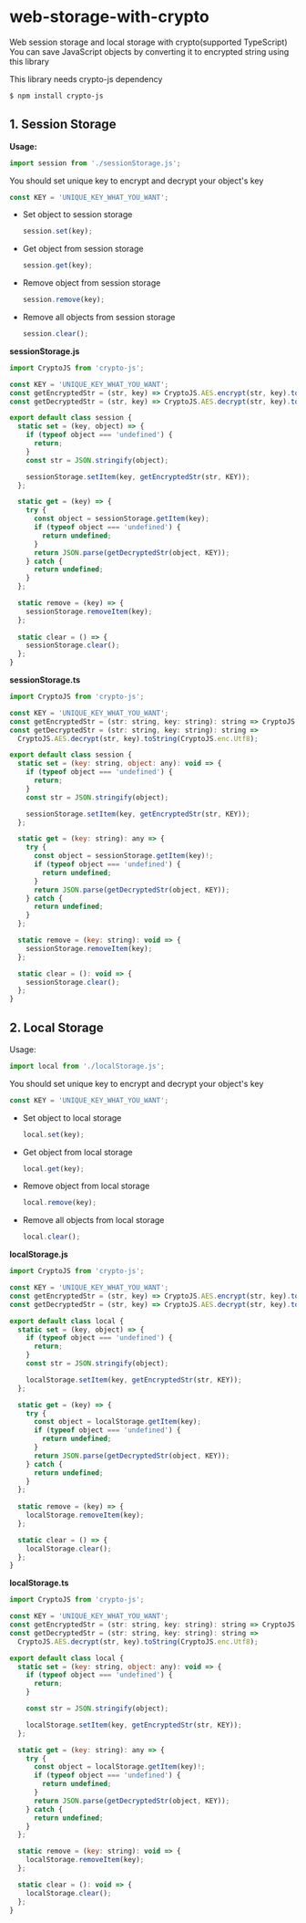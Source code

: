 

# web-storage-with-crypto
Web session storage and local storage with crypto(supported TypeScript)
You can save JavaScript objects by converting it to encrypted string using this library

This library needs crypto-js dependency
```bash
$ npm install crypto-js
```

## 1. Session Storage

**Usage:** 
```javascript
import session from './sessionStorage.js';
```	    
You should set unique key to encrypt and decrypt your object's key
```javascript
const KEY = 'UNIQUE_KEY_WHAT_YOU_WANT';
```	
* Set object to session storage 
  ```javascript
  session.set(key);
  ```
* Get object from session storage
  ```javascript
  session.get(key);
  ```
* Remove object from session storage
  ```javascript
  session.remove(key);
  ```
* Remove all objects from session storage
  ```javascript
  session.clear();
  ```

**sessionStorage.js**
```javascript
import CryptoJS from 'crypto-js';

const KEY = 'UNIQUE_KEY_WHAT_YOU_WANT';
const getEncryptedStr = (str, key) => CryptoJS.AES.encrypt(str, key).toString();
const getDecryptedStr = (str, key) => CryptoJS.AES.decrypt(str, key).toString(CryptoJS.enc.Utf8);

export default class session {
  static set = (key, object) => {
    if (typeof object === 'undefined') {
      return;
    }
    const str = JSON.stringify(object);

    sessionStorage.setItem(key, getEncryptedStr(str, KEY));
  };

  static get = (key) => {
    try {
      const object = sessionStorage.getItem(key);
      if (typeof object === 'undefined') {
        return undefined;
      }
      return JSON.parse(getDecryptedStr(object, KEY));
    } catch {
      return undefined;
    }
  };

  static remove = (key) => {
    sessionStorage.removeItem(key);
  };
  
  static clear = () => {
    sessionStorage.clear();
  };
}
```

**sessionStorage.ts**
```javascript
import CryptoJS from 'crypto-js';

const KEY = 'UNIQUE_KEY_WHAT_YOU_WANT';
const getEncryptedStr = (str: string, key: string): string => CryptoJS.AES.encrypt(str, key).toString();
const getDecryptedStr = (str: string, key: string): string =>
  CryptoJS.AES.decrypt(str, key).toString(CryptoJS.enc.Utf8);

export default class session {
  static set = (key: string, object: any): void => {
    if (typeof object === 'undefined') {
      return;
    }
    const str = JSON.stringify(object);

    sessionStorage.setItem(key, getEncryptedStr(str, KEY));
  };

  static get = (key: string): any => {
    try {
      const object = sessionStorage.getItem(key)!;
      if (typeof object === 'undefined') {
        return undefined;
      }
      return JSON.parse(getDecryptedStr(object, KEY));
    } catch {
      return undefined;
    }
  };

  static remove = (key: string): void => {
    sessionStorage.removeItem(key);
  };

  static clear = (): void => {
    sessionStorage.clear();
  };
}
```

## 2. Local Storage

 
Usage: 
```javascript	
import local from './localStorage.js';
```	    
You should set unique key to encrypt and decrypt your object's key
```javascript
const KEY = 'UNIQUE_KEY_WHAT_YOU_WANT';
```	
* Set object to local storage 
  ```javascript
  local.set(key);
  ```
* Get object from local storage
  ```javascript
  local.get(key);
  ```
* Remove object from local storage
  ```javascript
  local.remove(key);
  ```
* Remove all objects from local storage
  ```javascript
  local.clear();
  ```
  
**localStorage.js**
```javascript
import CryptoJS from 'crypto-js';

const KEY = 'UNIQUE_KEY_WHAT_YOU_WANT';
const getEncryptedStr = (str, key) => CryptoJS.AES.encrypt(str, key).toString();
const getDecryptedStr = (str, key) => CryptoJS.AES.decrypt(str, key).toString(CryptoJS.enc.Utf8);

export default class local {
  static set = (key, object) => {
    if (typeof object === 'undefined') {
      return;
    }
    const str = JSON.stringify(object);

    localStorage.setItem(key, getEncryptedStr(str, KEY));
  };

  static get = (key) => {
    try {
      const object = localStorage.getItem(key);
      if (typeof object === 'undefined') {
        return undefined;
      }
      return JSON.parse(getDecryptedStr(object, KEY));
    } catch {
      return undefined;
    }
  };
  
  static remove = (key) => {
    localStorage.removeItem(key);
  };

  static clear = () => {
    localStorage.clear();
  };
}
```

**localStorage.ts**
```javascript
import CryptoJS from 'crypto-js';

const KEY = 'UNIQUE_KEY_WHAT_YOU_WANT';
const getEncryptedStr = (str: string, key: string): string => CryptoJS.AES.encrypt(str, key).toString();
const getDecryptedStr = (str: string, key: string): string =>
  CryptoJS.AES.decrypt(str, key).toString(CryptoJS.enc.Utf8);

export default class local {
  static set = (key: string, object: any): void => {
    if (typeof object === 'undefined') {
      return;
    }

    const str = JSON.stringify(object);

    localStorage.setItem(key, getEncryptedStr(str, KEY));
  };

  static get = (key: string): any => {
    try {
      const object = localStorage.getItem(key)!;
      if (typeof object === 'undefined') {
        return undefined;
      }
      return JSON.parse(getDecryptedStr(object, KEY));
    } catch {
      return undefined;
    }
  };

  static remove = (key: string): void => {
    localStorage.removeItem(key);
  };

  static clear = (): void => {
    localStorage.clear();
  };
}
```
